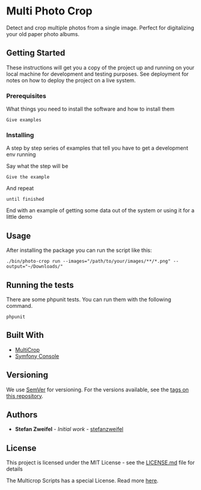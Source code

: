 # Multi Photo Crop

Detect and crop multiple photos from a single image. Perfect for digitalizing your old paper photo albums.

## Getting Started

These instructions will get you a copy of the project up and running on your local machine for development and testing purposes. See deployment for notes on how to deploy the project on a live system.

### Prerequisites

What things you need to install the software and how to install them

```
Give examples
```

### Installing

A step by step series of examples that tell you have to get a development env running

Say what the step will be

```
Give the example
```

And repeat

```
until finished
```

End with an example of getting some data out of the system or using it for a little demo

## Usage

After installing the package you can run the script like this:

```shell
./bin/photo-crop run --images="/path/to/your/images/**/*.png" --output="~/Downloads/"
```

## Running the tests

There are some phpunit tests. You can run them with the following command.

```shell
phpunit
```

## Built With

* [MultiCrop](http://www.fmwconcepts.com/imagemagick/multicrop/)
* [Symfony Console](http://symfony.com/doc/current/components/console.html)

## Versioning

We use [SemVer](http://semver.org/) for versioning. For the versions available, see the [tags on this repository](https://github.com/stefanzweifel/multicrop-photos/tags).

## Authors

* **Stefan Zweifel** - *Initial work* - [stefanzweifel](https://github.com/stefanzweifel)

## License

This project is licensed under the MIT License - see the [LICENSE.md](LICENSE.md) file for details

The Multicrop Scripts has a special License. Read more [here](http://www.fmwconcepts.com/imagemagick/multicrop/).
